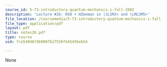 ```yaml
---
course_id: 5-73-introductory-quantum-mechanics-i-fall-2002
description: 'Lecture #26: HSO + HZeeman in |JLSMJ> and |LMLSMS>'
file_location: /coursemedia/5-73-introductory-quantum-mechanics-i-fall-2002/fce549d674b9087b17536f445456eb54_notes26.pdf
file_type: application/pdf
layout: pdf
title: notes26.pdf
type: course
uid: fce549d674b9087b17536f445456eb54

---
```

None